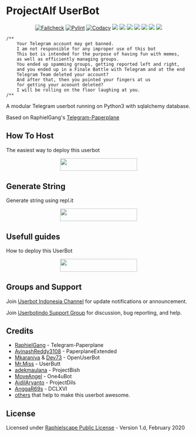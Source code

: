 # ProjectAlf UserBot

<p align="center">
    <a href="https://github.com/alfianandaa/ProjectAlf/actions?query=workflow%3AFailCheck" > <img src="https://img.shields.io/github/workflow/status/alfianandaa/ProjectAlf/FailCheck/master?style=for-the-badge&logo=github-actions&logoColor=green" alt="Failcheck" /></a>
    <a href="https://github.com/alfianandaa/ProjectAlf/actions?query=workflow%3Apylint"> <img src="https://img.shields.io/github/workflow/status/alfianandaa/ProjectAlf/pylint/master?label=pylint&style=for-the-badge&logo=github-actions&logoColor=green" alt="Pylint" /></a>
    <a href="https://app.codacy.com/manual/alfianandaa/ProjectAlf/dashboard"> <img src="https://img.shields.io/codacy/grade/4d58f2a402b54aed8a7d95f7add45a81?color=brightgreen&logo=codacy&logoColor=green&style=for-the-badge" alt="Codacy" /></a>
    <a href="https://github.com/alfianandaa/ProjectAlf"> <img src="https://img.shields.io/github/repo-size/alfianandaa/ProjectAlf?color=brightgreen&logo=github&logoColor=green&style=for-the-badge" /></a>
    <a href="https://github.com/alfianandaa/ProjectAlf/commits/master"> <img src="https://img.shields.io/github/last-commit/alfianandaa/ProjectAlf?color=brightgreen&logo=github&logoColor=green&style=for-the-badge" /></a>
    <a href="https://github.com/alfianandaa/ProjectAlf/issues"> <img src="https://img.shields.io/github/issues/alfianandaa/ProjectAlf?color=brightgreen&logo=github&logoColor=green&style=for-the-badge" /></a>
    <a href="https://github.com/alfianandaa/ProjectAlf/network/members"> <img src="https://img.shields.io/github/forks/alfianandaa/ProjectAlf?color=brightgreen&logo=github&logoColor=green&style=for-the-badge" /></a>
    <a href="https://hub.docker.com/r/alfianandaa/alf"> <img src="https://img.shields.io/docker/image-size/alfianandaa/alf/groovy?label=docker%20image%20size&logo=docker&style=for-the-badge" /></a>
    <a href="https://hub.docker.com/r/alfianandaa/alf/tags"> <img src="https://img.shields.io/docker/v/alfianandaa/alf/groovy?label=docker%20version&logo=docker&style=for-the-badge" /></a>
    <a href="https://pypi.org/project/Telethon/"> <img src="https://img.shields.io/pypi/v/telethon?color=brightgreen&label=telethon&logo=python&logoColor=green&style=for-the-badge" /></a>
</p>

```
/**
    Your Telegram account may get banned.
    I am not responsible for any improper use of this bot
    This bot is intended for the purpose of having fun with memes,
    as well as efficiently managing groups.
    You ended up spamming groups, getting reported left and right,
    and you ended up in a Finale Battle with Telegram and at the end
    Telegram Team deleted your account?
    And after that, then you pointed your fingers at us
    for getting your acoount deleted?
    I will be rolling on the floor laughing at you.
/**
```

A modular Telegram userbot running on Python3 with sqlalchemy database.

Based on RaphielGang's [Telegram-Paperplane](https://github.com/RaphielGang/Telegram-Paperplane)

## How To Host
The easiest way to deploy this userbot
<p align="center"><a href="https://heroku.com/deploy?template=https://github.com/TomyPrs/AuroraBot/tree/master"> <img src="https://img.shields.io/badge/Deploy%20To%20Heroku-blueviolet?style=for-the-badge&logo=heroku" width="210" height="34.45"/></a></p>

## Generate String
Generate string using repl.it
<p align="center"><a href="https://string.projectalf.repl.run/"> <img src="https://img.shields.io/badge/Generate%20Session-lightgrey?style=for-the-badge&logo=repl.it" width="210" height="34.45"/></a></p>

## Usefull guides
How to deploy this UserBot
<p align="center"><a href="https://telegra.ph/Host-a-Telegram-Userbot-05-07"> <img src="https://img.shields.io/badge/how%20to%20deploy-important?style=for-the-badge&logo=github" width="210" height="34.45"/></a></p>

## Groups and Support
Join [Userbot Indonesia Channel](https://t.me/userbotindocloud) for update notifications or announcement.

Join [Userbotindo Support Group](https://t.me/userbotindo) for discussion, bug reporting, and help.

## Credits
*   [RaphielGang](https://github.com/RaphielGang) - Telegram-Paperplane
*   [AvinashReddy3108](https://github.com/AvinashReddy3108) - PaperplaneExtended
*   [Mkaraniya](https://github.com/mkaraniya) & [Dev73](https://github.com/Devp73) - OpenUserBot
*   [Mr.Miss](https://github.com/keselekpermen69) - UserButt
*   [adekmaulana](https://github.com/adekmaulana) - ProjectBish
*   [MoveAngel](https://github.com/MoveAngel) - One4uBot
*   [AidilAryanto](https://github.com/aidilaryanto) - ProjectDils 
*   [AnggaR69s](https://github.com/GengKapak/DCLXVI) - DCLXVI
*   [others](https://github.com/alfianandaa/ProjectAlf/graphs/contributors) that help to make this userbot awesome.

## License
Licensed under [Raphielscape Public License](https://github.com/alfianandaa/ProjectAlf/blob/master/LICENSE) - Version 1.d, February 2020
